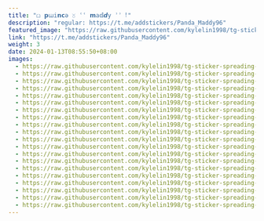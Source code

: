 ```yaml
---
title: "𖡙 𝗽ꭐ𝚒𝗻𝗰ә 𔗫 ʿʿ 𝗺𝖺𝕕𝙙𝚢 ʾʾ︕"
description: "regular: https://t.me/addstickers/Panda_Maddy96"
featured_image: "https://raw.githubusercontent.com/kylelin1998/tg-sticker-spreading-worldwide-images/main/img/d18af4b0-5585-4525-9a76-c206225943fc.jpg"
link: "https://t.me/addstickers/Panda_Maddy96"
weight: 3
date: 2024-01-13T08:55:50+08:00
images:
  - https://raw.githubusercontent.com/kylelin1998/tg-sticker-spreading-worldwide-images/main/img/d18af4b0-5585-4525-9a76-c206225943fc.jpg
  - https://raw.githubusercontent.com/kylelin1998/tg-sticker-spreading-worldwide-images/main/img/b7231f15-5272-4993-acf4-3bbb7663c8a8.jpg
  - https://raw.githubusercontent.com/kylelin1998/tg-sticker-spreading-worldwide-images/main/img/ff95ccff-45a3-4c45-b1e5-6a7c77a94dbe.jpg
  - https://raw.githubusercontent.com/kylelin1998/tg-sticker-spreading-worldwide-images/main/img/71b5391f-c66b-4bc1-af14-511569120e12.jpg
  - https://raw.githubusercontent.com/kylelin1998/tg-sticker-spreading-worldwide-images/main/img/89d8a42b-bc70-433c-ac4d-8d583204fdfc.jpg
  - https://raw.githubusercontent.com/kylelin1998/tg-sticker-spreading-worldwide-images/main/img/f103185a-310a-42ce-a7d1-0bf34e890dd9.jpg
  - https://raw.githubusercontent.com/kylelin1998/tg-sticker-spreading-worldwide-images/main/img/5b4f13b0-246c-494e-a5a8-d000e1d83c0d.jpg
  - https://raw.githubusercontent.com/kylelin1998/tg-sticker-spreading-worldwide-images/main/img/35fe6143-02b7-49c0-b4d0-c425e3340854.jpg
  - https://raw.githubusercontent.com/kylelin1998/tg-sticker-spreading-worldwide-images/main/img/140014cd-1a73-413e-8e59-d9617066b124.jpg
  - https://raw.githubusercontent.com/kylelin1998/tg-sticker-spreading-worldwide-images/main/img/a6aeb54f-2912-4cf4-8df1-5f85b8832e5a.jpg
  - https://raw.githubusercontent.com/kylelin1998/tg-sticker-spreading-worldwide-images/main/img/174c712e-d5b6-4980-8122-068032ac171e.jpg
  - https://raw.githubusercontent.com/kylelin1998/tg-sticker-spreading-worldwide-images/main/img/cb002a9a-cc24-4154-a680-c3819914df3d.jpg
  - https://raw.githubusercontent.com/kylelin1998/tg-sticker-spreading-worldwide-images/main/img/52ba2fbc-625a-474c-804a-4f6a5dcb35f4.jpg
  - https://raw.githubusercontent.com/kylelin1998/tg-sticker-spreading-worldwide-images/main/img/3c81cce5-4f19-445c-8374-c72b75750e47.jpg
  - https://raw.githubusercontent.com/kylelin1998/tg-sticker-spreading-worldwide-images/main/img/da6f8101-44f8-494e-b1fc-314b73318ce4.jpg
  - https://raw.githubusercontent.com/kylelin1998/tg-sticker-spreading-worldwide-images/main/img/9986ed4f-4c80-4fcc-b7ba-5cb966312365.jpg
  - https://raw.githubusercontent.com/kylelin1998/tg-sticker-spreading-worldwide-images/main/img/6d7862d9-6511-47a6-b509-4fbbc61ab785.jpg
  - https://raw.githubusercontent.com/kylelin1998/tg-sticker-spreading-worldwide-images/main/img/c4d580ae-efbf-46d8-8353-f35808121030.jpg
  - https://raw.githubusercontent.com/kylelin1998/tg-sticker-spreading-worldwide-images/main/img/33562459-a195-4e15-83b4-1d91d584a47b.jpg
  - https://raw.githubusercontent.com/kylelin1998/tg-sticker-spreading-worldwide-images/main/img/2df03800-d7ab-4f2c-847c-e58d2c56fcba.jpg
---
```

